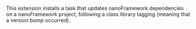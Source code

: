 This extension installs a task that updates nanoFramework dependencies on a nanoFramework project, following a class library tagging (meaning that a version bump occurred).

